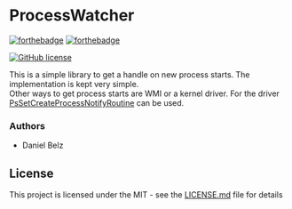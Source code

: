 # ProcessWatcher
[![forthebadge](https://forthebadge.com/images/badges/made-with-c-sharp.svg)](https://forthebadge.com)
[![forthebadge](https://forthebadge.com/images/badges/built-with-love.svg)](https://forthebadge.com)

[![GitHub license](https://img.shields.io/github/license/dbelz/ProcessWatcher.svg)](https://github.com/dbelz/ProcessWatcher/blob/master/LICENSE.md)

This is a simple library to get a handle on new process starts. The implementation is kept very simple.  
Other ways to get process starts are WMI or a kernel driver. For the driver [PsSetCreateProcessNotifyRoutine](https://docs.microsoft.com/en-us/windows-hardware/drivers/ddi/content/ntddk/nf-ntddk-pssetcreateprocessnotifyroutine) can be used.

### Authors

- Daniel Belz

## License

This project is licensed under the MIT - see the [LICENSE.md](LICENSE.md) file for details
